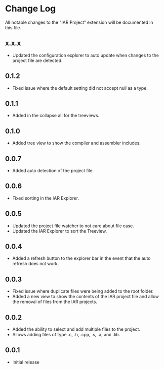 # Change Log

All notable changes to the "IAR Project" extension will be documented in this file.

## x.x.x

- Updated the configuration explorer to auto update when changes to the project file are detected.

## 0.1.2

- Fixed issue where the default setting did not accept null as a type.

## 0.1.1

- Added in the collapse all for the treeviews.

## 0.1.0

- Added tree view to show the compiler and assembler includes.

## 0.0.7

- Added auto detection of the project file.

## 0.0.6

- Fixed sorting in the IAR Explorer.

## 0.0.5

- Updated the project file watcher to not care about file case.
- Updated the IAR Explorer to sort the Treeview.

## 0.0.4

- Added a refresh button to the explorer bar in the event that the auto refresh does not work.

## 0.0.3

- Fixed issue where duplicate files were being added to the root folder.
- Added a new view to show the contents of the IAR project file and allow the removal of files from the IAR projects.

## 0.0.2

- Added the ability to select and add multiple files to the project.
- Allows adding files of type .c, .h, .cpp, .s, .a, and .lib.

## 0.0.1

- Initial release